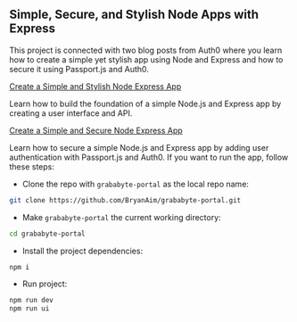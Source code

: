 ## Simple, Secure, and Stylish Node Apps with Express

This project is connected with two blog posts from Auth0 where you learn how to create a simple yet stylish app using Node and Express and how to secure it using Passport.js and Auth0.

[Create a Simple and Stylish Node Express App](https://auth0.com/blog/create-a-simple-and-stylish-node-express-app/)

Learn how to build the foundation of a simple Node.js and Express app by creating a user interface and API.

[Create a Simple and Secure Node Express App](https://auth0.com/blog/create-a-simple-and-secure-node-express-app/)

Learn how to secure a simple Node.js and Express app by adding user authentication with Passport.js and Auth0.
If you want to run the app, follow these steps:

- Clone the repo with `grababyte-portal` as the local repo name:

```bash
git clone https://github.com/BryanAim/grababyte-portal.git
```

- Make `grababyte-portal` the current working directory:

```bash
cd grababyte-portal
```

- Install the project dependencies:

```bash
npm i
```
- Run project:

```bash
npm run dev
npm run ui
```
